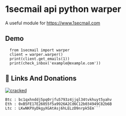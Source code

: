 
# 1secmail api python warper

A useful module for https://www.1secmail.com

## Demo

```
  from 1secmail import warper
  client = warper.warper()
  print(client.get_emails(1))
  print(check_inbox('example@example.com'))
```

## 🔗 Links And Donations
[![cracked](https://static.cracked.io/images/logo/logo_io2.png?v=3.1)](https://cracked.io/pfp)


```
Btc : bc1qxhnddj5pq0rjfu5793z4jjql34tvkhuyt5yahv
Eth : 0xB5FE17E26055f5a9926A2Cd6C12b034949C82b6B
Ltc : LKwNKPXyDkgyXGAtAsj6hLELzD9nrpk5Em```
